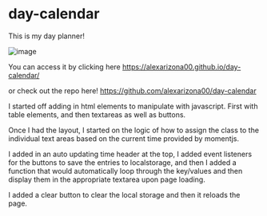 # day-calendar
This is my day planner!

![image](https://user-images.githubusercontent.com/82853759/160260936-e39796df-ab26-40ee-9a98-bcdfcc819407.png)



You can access it by clicking here https://alexarizona00.github.io/day-calendar/


or check out the repo here! https://github.com/alexarizona00/day-calendar





I started off adding in html elements to manipulate with javascript. First with table elements, and then textareas as well as buttons. 

Once I had the layout, I started on the logic of how to assign the class to the individual text areas based on the current time provided by momentjs. 

I added in an auto updating time header at the top, I added event listeners for the buttons to save the entries to localstorage, and then I added a function that would automatically loop through the key/values and then display them in the appropriate textarea upon page loading. 

I added a clear button to clear the local storage and then it reloads the page. 